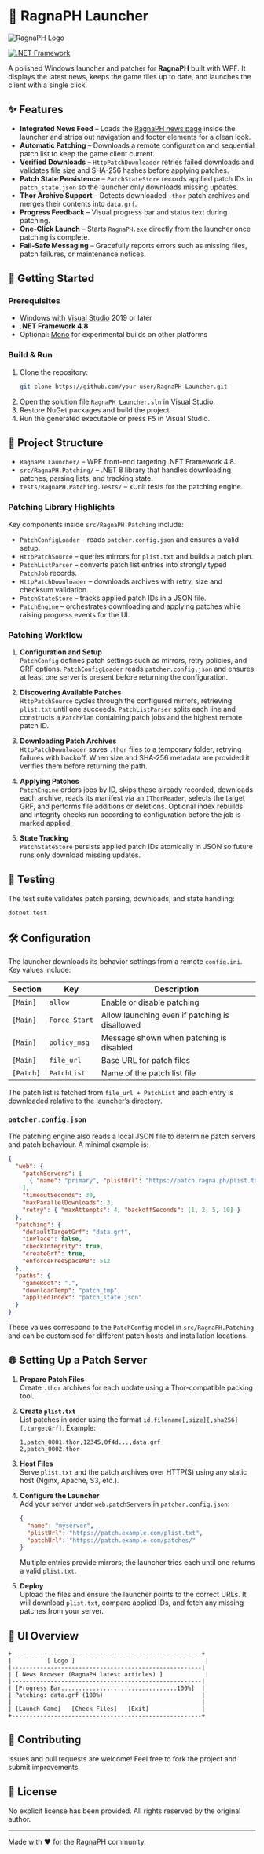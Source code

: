 # 🌟 RagnaPH Launcher

![RagnaPH Logo](RagnaPH%20Launcher/Images/logo.png)

[![.NET Framework](https://img.shields.io/badge/.NET%20Framework-4.8-512BD4?logo=.net)](https://dotnet.microsoft.com/)

A polished Windows launcher and patcher for **RagnaPH** built with WPF. It displays the latest news, keeps the game files up to date, and launches the client with a single click.

## ✨ Features

- **Integrated News Feed** – Loads the [RagnaPH news page](https://ragna.ph/?module=news) inside the launcher and strips out navigation and footer elements for a clean look.
- **Automatic Patching** – Downloads a remote configuration and sequential patch list to keep the game client current.
- **Verified Downloads** – `HttpPatchDownloader` retries failed downloads and validates file size and SHA-256 hashes before applying patches.
- **Patch State Persistence** – `PatchStateStore` records applied patch IDs in `patch_state.json` so the launcher only downloads missing updates.
- **Thor Archive Support** – Detects downloaded `.thor` patch archives and merges their contents into `data.grf`.
- **Progress Feedback** – Visual progress bar and status text during patching.
- **One‑Click Launch** – Starts `RagnaPH.exe` directly from the launcher once patching is complete.
- **Fail‑Safe Messaging** – Gracefully reports errors such as missing files, patch failures, or maintenance notices.

## 🚀 Getting Started

### Prerequisites

- Windows with [Visual Studio](https://visualstudio.microsoft.com/) 2019 or later
- **.NET Framework 4.8**
- Optional: [Mono](https://www.mono-project.com/) for experimental builds on other platforms

### Build & Run

1. Clone the repository:
   ```bash
   git clone https://github.com/your-user/RagnaPH-Launcher.git
   ```
2. Open the solution file `RagnaPH Launcher.sln` in Visual Studio.
3. Restore NuGet packages and build the project.
4. Run the generated executable or press <kbd>F5</kbd> in Visual Studio.

## 📁 Project Structure

- `RagnaPH Launcher/` – WPF front-end targeting .NET Framework 4.8.
- `src/RagnaPH.Patching/` – .NET 8 library that handles downloading patches, parsing lists, and tracking state.
- `tests/RagnaPH.Patching.Tests/` – xUnit tests for the patching engine.

### Patching Library Highlights

Key components inside `src/RagnaPH.Patching` include:

- `PatchConfigLoader` – reads `patcher.config.json` and ensures a valid setup.
- `HttpPatchSource` – queries mirrors for `plist.txt` and builds a patch plan.
- `PatchListParser` – converts patch list entries into strongly typed `PatchJob` records.
- `HttpPatchDownloader` – downloads archives with retry, size and checksum validation.
- `PatchStateStore` – tracks applied patch IDs in a JSON file.
- `PatchEngine` – orchestrates downloading and applying patches while raising progress events for the UI.

### Patching Workflow

1. **Configuration and Setup**  
   `PatchConfig` defines patch settings such as mirrors, retry policies, and GRF options. `PatchConfigLoader` reads `patcher.config.json` and ensures at least one server is present before returning the configuration.

2. **Discovering Available Patches**  
   `HttpPatchSource` cycles through the configured mirrors, retrieving `plist.txt` until one succeeds. `PatchListParser` splits each line and constructs a `PatchPlan` containing patch jobs and the highest remote patch ID.

3. **Downloading Patch Archives**  
   `HttpPatchDownloader` saves `.thor` files to a temporary folder, retrying failures with backoff. When size and SHA‑256 metadata are provided it verifies them before returning the path.

4. **Applying Patches**  
   `PatchEngine` orders jobs by ID, skips those already recorded, downloads each archive, reads its manifest via an `IThorReader`, selects the target GRF, and performs file additions or deletions. Optional index rebuilds and integrity checks run according to configuration before the job is marked applied.

5. **State Tracking**  
   `PatchStateStore` persists applied patch IDs atomically in JSON so future runs only download missing updates.

## 🧪 Testing

The test suite validates patch parsing, downloads, and state handling:

```bash
dotnet test
```

## 🛠️ Configuration

The launcher downloads its behavior settings from a remote `config.ini`. Key values include:

| Section | Key | Description |
|--------|-----|-------------|
| `[Main]` | `allow` | Enable or disable patching |
| `[Main]` | `Force_Start` | Allow launching even if patching is disallowed |
| `[Main]` | `policy_msg` | Message shown when patching is disabled |
| `[Main]` | `file_url` | Base URL for patch files |
| `[Patch]` | `PatchList` | Name of the patch list file |

The patch list is fetched from `file_url + PatchList` and each entry is downloaded relative to the launcher’s directory.

### `patcher.config.json`

The patching engine also reads a local JSON file to determine patch servers and patch behaviour. A minimal example is:

```json
{
  "web": {
    "patchServers": [
      { "name": "primary", "plistUrl": "https://patch.ragna.ph/plist.txt", "patchUrl": "https://patch.ragna.ph/patches/" }
    ],
    "timeoutSeconds": 30,
    "maxParallelDownloads": 3,
    "retry": { "maxAttempts": 4, "backoffSeconds": [1, 2, 5, 10] }
  },
  "patching": {
    "defaultTargetGrf": "data.grf",
    "inPlace": false,
    "checkIntegrity": true,
    "createGrf": true,
    "enforceFreeSpaceMB": 512
  },
  "paths": {
    "gameRoot": ".",
    "downloadTemp": "patch_tmp",
    "appliedIndex": "patch_state.json"
  }
}
```

These values correspond to the `PatchConfig` model in `src/RagnaPH.Patching` and can be customised for different patch hosts and installation locations.

## 🌐 Setting Up a Patch Server

1. **Prepare Patch Files**  
   Create `.thor` archives for each update using a Thor-compatible packing tool.

2. **Create `plist.txt`**  
   List patches in order using the format `id,filename[,size][,sha256][,targetGrf]`. Example:

   ```
   1,patch_0001.thor,12345,0f4d...,data.grf
   2,patch_0002.thor
   ```

3. **Host Files**  
   Serve `plist.txt` and the patch archives over HTTP(S) using any static host (Nginx, Apache, S3, etc.).

4. **Configure the Launcher**  
   Add your server under `web.patchServers` in `patcher.config.json`:

   ```json
   {
     "name": "myserver",
     "plistUrl": "https://patch.example.com/plist.txt",
     "patchUrl": "https://patch.example.com/patches/"
   }
   ```

   Multiple entries provide mirrors; the launcher tries each until one returns a valid `plist.txt`.

5. **Deploy**  
   Upload the files and ensure the launcher points to the correct URLs. It will download `plist.txt`, compare applied IDs, and fetch any missing patches from your server.

## 📸 UI Overview

```
+------------------------------------------------------+
|          [ Logo ]                                     |
|------------------------------------------------------|
| [ News Browser (RagnaPH latest articles) ]            |
|------------------------------------------------------|
| [Progress Bar.................................100%]  |
| Patching: data.grf (100%)                            |
|                                                      |
| [Launch Game]   [Check Files]   [Exit]               |
+------------------------------------------------------+
```

## 🤝 Contributing

Issues and pull requests are welcome! Feel free to fork the project and submit improvements.

## 📜 License

No explicit license has been provided. All rights reserved by the original author.

---
Made with ❤️ for the RagnaPH community.
